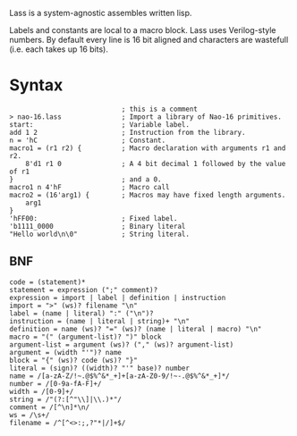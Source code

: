 Lass is a system-agnostic assembles written lisp.

Labels and constants are local to a macro block.
Lass uses Verilog-style numbers.
By default every line is 16 bit aligned and characters are wastefull (i.e. each takes up 16 bits).

# Syntax
```
                            ; this is a comment
> nao-16.lass               ; Import a library of Nao-16 primitives.
start:                      ; Variable label.
add 1 2                     ; Instruction from the library.
n = 'hC                     ; Constant.
macro1 = (r1 r2) {          ; Macro declaration with arguments r1 and r2.
    8'd1 r1 0               ; A 4 bit decimal 1 followed by the value of r1
}                           ; and a 0.
macro1 n 4'hF               ; Macro call
macro2 = (16'arg1) {        ; Macros may have fixed length arguments.
    arg1
}
'hFF00:                     ; Fixed label.
'b1111_0000                 ; Binary literal
"Hello world\n\0"           ; String literal.
```


## BNF
```
code = (statement)*
statement = expression (";" comment)? 
expression = import | label | definition | instruction
import = ">" (ws)? filename "\n"
label = (name | literal) ":" ("\n")?
instruction = (name | literal | string)+ "\n"
definition = name (ws)? "=" (ws)? (name | literal | macro) "\n"
macro = "(" (argument-list)? ")" block
argument-list = argument (ws)? ("," (ws)? argument-list)
argument = (width "'")? name
block = "{" (ws)? code (ws)? "}"
literal = (sign)? ((width)? "'" base)? number 
name = /[a-zA-Z/!~.@$%^&*_+]+[a-zA-Z0-9/!~-.@$%^&*_+]*/
number = /[0-9a-fA-F]+/
width = /[0-9]+/
string = /"(?:[^"\\]|\\.)*"/
comment = /[^\n]*\n/
ws = /\s+/
filename = /^[^<>:;,?"*|/]+$/
```
